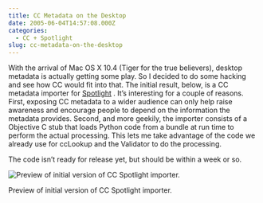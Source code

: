 ```yaml
---
title: CC Metadata on the Desktop
date: 2005-06-04T14:57:08.000Z
categories:
  - CC + Spotlight
slug: cc-metadata-on-the-desktop
---
```

With the arrival of Mac <span class="caps">OS</span> X 10.4 (Tiger for the true believers), desktop metadata is actually getting some play. So I decided to do some hacking and see how <span class="caps">CC</span> would fit into that. The initial result, below, is a <span class="caps">CC</span> metadata importer for [Spotlight][1] . It’s interesting for a couple of reasons. First, exposing <span class="caps">CC</span> metadata to a wider audience can only help raise awareness and encourage people to depend on the information the metadata provides. Second, and more geekily, the importer consists of a Objective C stub that loads Python code from a bundle at run time to perform the actual processing. This lets me take advantage of the code we already use for ccLookup and the Validator to do the processing.

The code isn’t ready for release yet, but should be within a week or so.

<div class="figure align-center">
  <img alt="Preview of initial version of CC Spotlight importer." src="http://yergler.net/blog/images/cc_mp3_info.jpg" />

  <p class="caption">
    Preview of initial version of <span class="caps">CC</span> Spotlight importer.
  </p>
</div>



 [1]: http://www.apple.com/macosx/features/spotlight/
